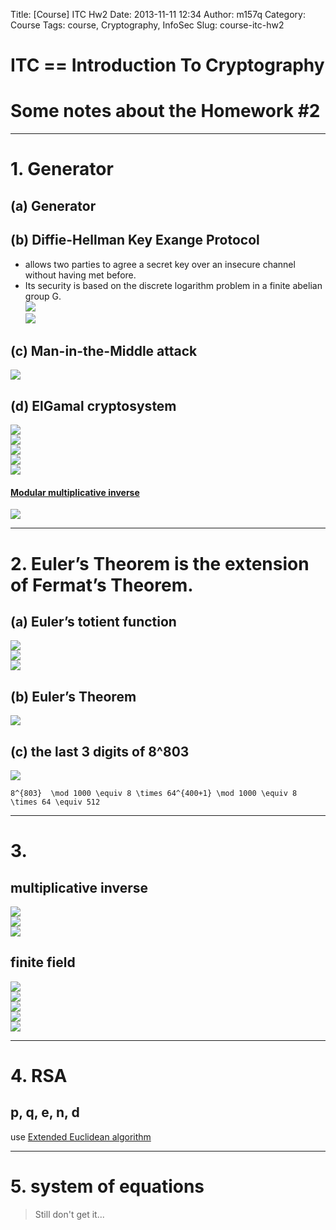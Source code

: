Title: [Course] ITC Hw2
Date: 2013-11-11 12:34
Author: m157q
Category: Course
Tags: course, Cryptography, InfoSec
Slug: course-itc-hw2

# ITC == Introduction To Cryptography  
# Some notes about the Homework #2  
  
<!--more-->  
  
---  
# 1. Generator  
## (a) Generator  
  
## (b) Diffie-Hellman Key Exange Protocol  
* allows two parties to agree a secret key over an insecure channel without having met before.  
* Its security is based on the discrete logarithm problem in a finite abelian group G.  
![](http://i.imgur.com/sJNSDR6.png)  
![](http://i.imgur.com/RjBxyM0.png)  
  
## (c) Man-in-the-Middle attack  
![](http://i.imgur.com/rL9ougZ.png)  
  
## (d) ElGamal cryptosystem  
![](http://i.imgur.com/xYJkJuW.png)  
![](http://i.imgur.com/DOJMfol.png)  
![](http://i.imgur.com/0stHFj3.png)  
![](http://i.imgur.com/SThyYpC.png)  
![](http://i.imgur.com/WRMPSWv.png)  
  
#### [Modular multiplicative inverse](https://en.wikipedia.org/wiki/Modular_multiplicative_inverse)  
![](http://i.imgur.com/pijuqSh.png)  
  
---  
# 2. Euler’s Theorem is the extension of Fermat’s Theorem.  
## (a) Euler’s totient function  
![](http://i.imgur.com/8lYt8of.png)  
![](http://i.imgur.com/gqdcivI.png)  
![](http://i.imgur.com/mNGELQE.png)  
  
## (b) Euler’s Theorem  
![](http://i.imgur.com/V1F5qqw.png)  
  
## (c) the last 3 digits of 8^803  
![](http://i.imgur.com/UuQzyX7.png)  
```mathjax  
8^{803}  \mod 1000 \equiv 8 \times 64^{400+1} \mod 1000 \equiv 8 \times 64 \equiv 512  
```  
  
---  
# 3.   
## multiplicative inverse  
![](http://i.imgur.com/S2tqvOd.png)  
![](http://i.imgur.com/9PAnV8Z.png)  
![](http://i.imgur.com/tUCjtTD.png)  
  
## finite field  
![](http://i.imgur.com/dMO3mLQ.png)  
![](http://i.imgur.com/FJqu7Pf.png)  
![](http://i.imgur.com/yl86Kwf.png)  
![](http://i.imgur.com/qAgRiL8.png)  
![](http://i.imgur.com/3lWfJ4s.png)  
  
---  
# 4. RSA  
  
## p, q, e, n, d  
use [Extended Euclidean algorithm](https://en.wikipedia.org/wiki/Extended_Euclidean_algorithm)  
  
---  
# 5. system of equations  
>Still don't get it...  